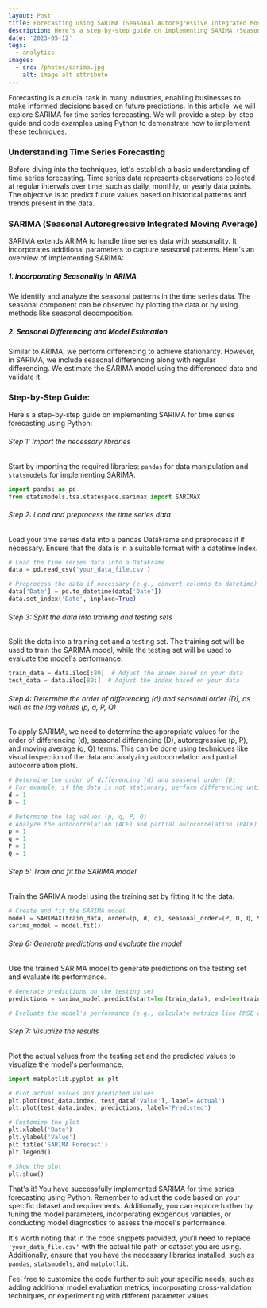 ```yaml
---
layout: Post
title: Forecasting using SARIMA (Seasonal Autoregressive Integrated Moving Average) Technique
description: Here's a step-by-step guide on implementing SARIMA (Seasonal Autoregressive Integrated Moving Average) for time series forecasting using Python.
date: '2023-05-12'
tags:
  - analytics
images:
  - src: /photos/sarima.jpg
    alt: image alt attribute
---
```


Forecasting is a crucial task in many industries, enabling businesses to make informed decisions based on future predictions. In this article, we will explore SARIMA for time series forecasting.  We will provide a step-by-step guide and code examples using Python to demonstrate how to implement these techniques.

### Understanding Time Series Forecasting

Before diving into the techniques, let's establish a basic understanding of time series forecasting. Time series data represents observations collected at regular intervals over time, such as daily, monthly, or yearly data points. The objective is to predict future values based on historical patterns and trends present in the data.

### SARIMA (Seasonal Autoregressive Integrated Moving Average)
SARIMA extends ARIMA to handle time series data with seasonality. It incorporates additional parameters to capture seasonal patterns. Here's an overview of implementing SARIMA:

##### 1. Incorporating Seasonality in ARIMA
We identify and analyze the seasonal patterns in the time series data. The seasonal component can be observed by plotting the data or by using methods like seasonal decomposition.

##### 2. Seasonal Differencing and Model Estimation
Similar to ARIMA, we perform differencing to achieve stationarity. However, in SARIMA, we include seasonal differencing along with regular differencing. We estimate the SARIMA model using the differenced data and validate it.

### Step-by-Step Guide:

Here's a step-by-step guide on implementing SARIMA for time series forecasting using Python:

###### Step 1: Import the necessary libraries

Start by importing the required libraries: `pandas` for data manipulation and `statsmodels` for implementing SARIMA.

```python showLineNumbers
import pandas as pd
from statsmodels.tsa.statespace.sarimax import SARIMAX
```

###### Step 2: Load and preprocess the time series data

Load your time series data into a pandas DataFrame and preprocess it if necessary. Ensure that the data is in a suitable format with a datetime index.

```python showLineNumbers
# Load the time series data into a DataFrame
data = pd.read_csv('your_data_file.csv')

# Preprocess the data if necessary (e.g., convert columns to datetime)
data['Date'] = pd.to_datetime(data['Date'])
data.set_index('Date', inplace=True)
```

###### Step 3: Split the data into training and testing sets

Split the data into a training set and a testing set. The training set will be used to train the SARIMA model, while the testing set will be used to evaluate the model's performance.

```python showLineNumbers
train_data = data.iloc[:80]  # Adjust the index based on your data
test_data = data.iloc[80:]  # Adjust the index based on your data
```

###### Step 4: Determine the order of differencing (d) and seasonal order (D), as well as the lag values (p, q, P, Q)

To apply SARIMA, we need to determine the appropriate values for the order of differencing (d), seasonal differencing (D), autoregressive (p, P), and moving average (q, Q) terms. This can be done using techniques like visual inspection of the data and analyzing autocorrelation and partial autocorrelation plots.

```python showLineNumbers
# Determine the order of differencing (d) and seasonal order (D)
# For example, if the data is not stationary, perform differencing until it becomes stationary
d = 1
D = 1

# Determine the lag values (p, q, P, Q)
# Analyze the autocorrelation (ACF) and partial autocorrelation (PACF) plots
p = 1
q = 1
P = 1
Q = 1
```

###### Step 5: Train and fit the SARIMA model

Train the SARIMA model using the training set by fitting it to the data.

```python showLineNumbers
# Create and fit the SARIMA model
model = SARIMAX(train_data, order=(p, d, q), seasonal_order=(P, D, Q, S))
sarima_model = model.fit()
```

###### Step 6: Generate predictions and evaluate the model

Use the trained SARIMA model to generate predictions on the testing set and evaluate its performance.

```python showLineNumbers
# Generate predictions on the testing set
predictions = sarima_model.predict(start=len(train_data), end=len(train_data) + len(test_data) - 1)

# Evaluate the model's performance (e.g., calculate metrics like RMSE or MAE)
```

###### Step 7: Visualize the results

Plot the actual values from the testing set and the predicted values to visualize the model's performance.

```python showLineNumbers
import matplotlib.pyplot as plt

# Plot actual values and predicted values
plt.plot(test_data.index, test_data['Value'], label='Actual')
plt.plot(test_data.index, predictions, label='Predicted')

# Customize the plot
plt.xlabel('Date')
plt.ylabel('Value')
plt.title('SARIMA Forecast')
plt.legend()

# Show the plot
plt.show()
```

That's it! You have successfully implemented SARIMA for time series forecasting using Python. Remember to adjust the code based on your specific dataset and requirements. Additionally, you can explore further by tuning the model parameters, incorporating exogenous variables, or conducting model diagnostics to assess the model's performance.

It's worth noting that in the code snippets provided, you'll need to replace `'your_data_file.csv'` with the actual file path or dataset you are using. Additionally, ensure that you have the necessary libraries installed, such as `pandas`, `statsmodels`, and `matplotlib`.

Feel free to customize the code further to suit your specific needs, such as adding additional model evaluation metrics, incorporating cross-validation techniques, or experimenting with different parameter values.